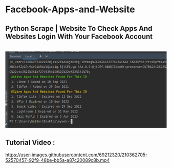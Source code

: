 # Facebook-Apps-and-Website
<h2>Python Scrape | Website To Check Apps And Websites Login With Your Facebook Account<br></h2>
<br><img src="image.jpg"><br>
<h2>Tutorial Video : <br></h2>


https://user-images.githubusercontent.com/69212320/210362705-52570457-92f9-48be-bb5a-a87c20089c8b.mp4

